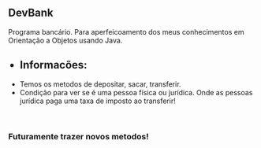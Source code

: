 ## DevBank
Programa bancário. Para aperfeicoamento dos meus conhecimentos em Orientação a Objetos usando Java.
<ul>
  <h2><li>Informacões:</li></h2>
  <li>Temos os metodos de depositar, sacar, transferir.</li>
  <li>Condição para ver se é uma pessoa física ou jurídica. Onde as pessoas jurídica paga uma taxa de imposto ao transferir! </li>
</ul><br>
<h3>
Futuramente trazer novos metodos!
</h3>
